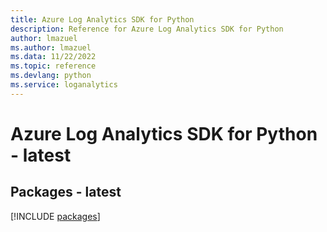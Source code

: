```yaml
---
title: Azure Log Analytics SDK for Python
description: Reference for Azure Log Analytics SDK for Python
author: lmazuel
ms.author: lmazuel
ms.data: 11/22/2022
ms.topic: reference
ms.devlang: python
ms.service: loganalytics
---
```

# Azure Log Analytics SDK for Python - latest
## Packages - latest
[!INCLUDE [packages](log-analytics-index.md)]